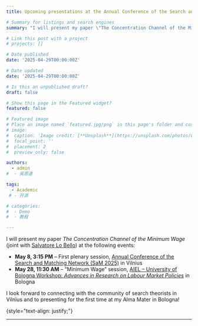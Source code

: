 ```yaml
---
title: Upcoming presentations at the Annual Conference of the Search and Matching Network in Vilnius (8/5/2025) and the AIEL – University of Bologna Workshop in Bologna (28/5/2025)

# Summary for listings and search engines
summary: "I will present my paper \"The Concentration Channel of the Minimum Wage\" at two upcoming events: On May 8 at 3:15pm at the Annual Conference of the Search and Matching Network (SaM 2025) in Vilnius (first plenary session); On May 28 at 11:30am at the AIEL – University of Bologna Workshop “Advances in Research on Labour Market Policies” in Bologna (\"Minimum Wage\" session)."

# Link this post with a project
# projects: []

# Date published
date: '2025-04-29T00:00:00Z'

# Date updated
date: '2025-04-29T00:00:00Z'

# Is this an unpublished draft?
draft: false

# Show this page in the Featured widget?
featured: false

# Featured image
# Place an image named `featured.jpg/png` in this page's folder and customize its options here.
# image:
#  caption: 'Image credit: [**Unsplash**](https://unsplash.com/photos/CpkOjOcXdUY)'
#  focal_point: ''
#  placement: 2
#  preview_only: false

authors:
  - admin
#  - 吳恩達

tags:
  - Academic
 # - 开源

# categories:
#  - Demo
#  - 教程

---
```

I will present my paper _The Concentration Channel of the Minimum Wage_ (joint with [Salvatore Lo Bello](https://sites.google.com/site/salvatorelobello1988/salvatore-lo-bello)) at the following events:

- **May 8, 3:15 PM** – First plenary session, [Annual Conference of the Search and Matching Network (SaM 2025)](https://sam2025.econ.lt/program) in Vilnius
- **May 28, 11:30 AM** – “Minimum Wage” session, [AIEL – University of Bologna Workshop: _Advances in Research on Labour Market Policies_](https://www.aiel.it/Files/Administrator/Events/Documents/event638814699376385075.pdf) in Bologna

I look forward to connecting with the community of search theorists in Vilnius and to presenting for the first time at my Alma Mater in Bologna!

{style="text-align: justify;"}

---
